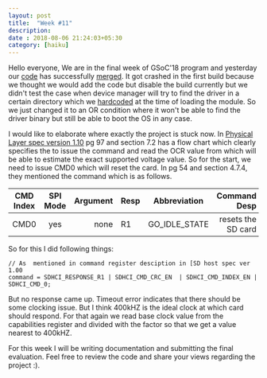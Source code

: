 ```yaml
---
layout: post
title:  "Week #11"
description:
date : 2018-08-06 21:24:03+05:30
category: [haiku]
---
```

Hello everyone, We are in the final week of GSoC'18 program and yesterday our [code](https://git.haiku-os.org/haiku/commit/?id=25b6a6f19b13680a759cffecebf60d0b7e76d3d3) has successfully [merged](https://review.haiku-os.org/#/c/haiku/+/318/). It got crashed in the first build because we thought we would add the code but disable the build currently but we didn't test the case when device manager will try to find the driver in a certain directory which we [hardcoded](https://github.com/krish-iyer/haiku/blob/sdhci_mmc_driver/src/system/kernel/device_manager/device_manager.cpp#L1899) at the time of loading the module. So we just changed it to an OR condition where it won't be able to find the driver binary but still be able to boot the OS in any case. 

I would like to elaborate where exactly the project is stuck now. In [Physical Layer spec version 1.10](https://www.sdcard.org/downloads/pls/pdf/index.php?p=Part1_Physical_Layer_Simplified_Specification_Ver1.10.jpg&f=Part1_Physical_Layer_Simplified_Specification_Ver1.10.pdf&e=EN_P1110)  pg 97 and section 7.2 has a flow chart which clearly specifies the to issue the command and read the OCR value from which will be able to estimate the exact supported voltage value. So for the start, we need to issue
CMD0 which will reset the card. In pg 54 and section 4.7.4, they mentioned the command which is as follows. 

| CMD Index    | SPI Mode    |Argument  | Resp    | Abbreviation | Command Desp|
| ----------|:---------:| --------:|--------|:-----------:|------------:|
| CMD0        |yes        | none       | R1        |GO_IDLE_STATE| resets the SD card|

So for this I did following things:

    // As  mentioned in command register desciption in [SD host spec ver 1.00
    command = SDHCI_RESPONSE_R1 | SDHCI_CMD_CRC_EN  | SDHCI_CMD_INDEX_EN | SDHCI_CMD_0;

But no response came up. Timeout error indicates that there should be some clocking issue. But I think 400kHZ is the ideal clock at which card should respond. For that again we read base clock value from the capabilities register and divided with the factor so that we get a value nearest to 400kHZ.

For this week I will be writing documentation and submitting the final evaluation. Feel free to review the code and share your views regarding the project :).
